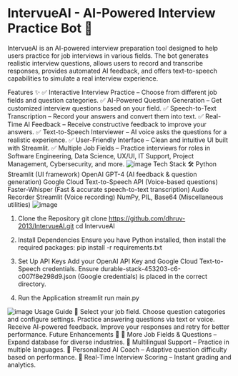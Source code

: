 # IntervueAI - AI-Powered Interview Practice Bot 🎤
IntervueAI is an AI-powered interview preparation tool designed to help users practice for job interviews in various fields. The bot generates realistic interview questions, allows users to record and transcribe responses, provides automated AI feedback, and offers text-to-speech capabilities to simulate a real interview experience.

Features ✨
✅ Interactive Interview Practice – Choose from different job fields and question categories.
✅ AI-Powered Question Generation – Get customized interview questions based on your field.
✅ Speech-to-Text Transcription – Record your answers and convert them into text.
✅ Real-Time AI Feedback – Receive constructive feedback to improve your answers.
✅ Text-to-Speech Interviewer – AI voice asks the questions for a realistic experience.
✅ User-Friendly Interface – Clean and intuitive UI built with Streamlit.
✅ Multiple Job Fields – Practice interviews for roles in Software Engineering, Data Science, UX/UI, IT Support, Project Management, Cybersecurity, and more.
![image](https://github.com/user-attachments/assets/f0aef2ac-3910-45ee-8318-1dde7c06ebcf)
Tech Stack 🛠️
Python
Streamlit (UI framework)
OpenAI GPT-4 (AI feedback & question generation)
Google Cloud Text-to-Speech API (Voice-based questions)
Faster-Whisper (Fast & accurate speech-to-text transcription)
Audio Recorder Streamlit (Voice recording)
NumPy, PIL, Base64 (Miscellaneous utilities)
![image](https://github.com/user-attachments/assets/8585a67a-6a68-4102-8582-c4e45168e8df)
1. Clone the Repository
git clone https://github.com/dhruv-2013/IntervueAI.git
cd IntervueAI

2. Install Dependencies
Ensure you have Python installed, then install the required packages:
pip install -r requirements.txt

3. Set Up API Keys
Add your OpenAI API Key and Google Cloud Text-to-Speech credentials.
Ensure durable-stack-453203-c6-c007f8e298d9.json (Google credentials) is placed in the correct directory.

4. Run the Application
streamlit run main.py

![image](https://github.com/user-attachments/assets/efee512f-bfec-4fe3-abce-a4f91db4bdc1)
Usage Guide 📖
Select your job field.
Choose question categories and configure settings.
Practice answering questions via text or voice.
Receive AI-powered feedback.
Improve your responses and retry for better performance.
Future Enhancements 🚀
🔹 More Job Fields & Questions – Expand database for diverse industries.
🔹 Multilingual Support – Practice in multiple languages.
🔹 Personalized AI Coach – Adaptive question difficulty based on performance.
🔹 Real-Time Interview Scoring – Instant grading and analytics.

